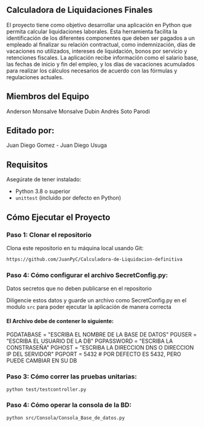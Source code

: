 ## Calculadora de Liquidaciones Finales
El proyecto tiene como objetivo desarrollar una aplicación en Python que permita calcular liquidaciones laborales. Esta herramienta facilita la identificación de los diferentes componentes que deben ser pagados a un empleado al finalizar su relación contractual, como indemnización, días de vacaciones no utilizados, intereses de liquidación, bonos por servicio y retenciones fiscales. La aplicación recibe información como el salario base, las fechas de inicio y fin del empleo, y los días de vacaciones acumulados para realizar los cálculos necesarios de acuerdo con las fórmulas y regulaciones actuales.

## Miembros del Equipo
Anderson Monsalve Monsalve
Dubin Andrés Soto Parodi

## Editado por:
Juan Diego Gomez - Juan Diego Usuga

## Requisitos

Asegúrate de tener instalado:

- Python 3.8 o superior
- `unittest` (incluido por defecto en Python)

## Cómo Ejecutar el Proyecto

### Paso 1: Clonar el repositorio

Clona este repositorio en tu máquina local usando Git:
```markdown
https://github.com/JuanPyC/Calculadora-de-Liquidacion-definitiva

```
### Paso 4: Cómo configurar el archivo SecretConfig.py:
Datos secretos que no deben publicarse en el repositorio

Diligencie estos datos y guarde un archivo como SecretConfig.py en el modulo `src`
para poder ejecutar la aplicación de manera correcta

#### El Archivo debe de contener lo siguiente:
PGDATABASE = "ESCRIBA EL NOMBRE DE LA BASE DE DATOS"
PGUSER = "ESCRIBA EL USUARIO DE LA DB"
PGPASSWORD = "ESCRIBA LA CONSTRASEÑA"
PGHOST = "ESCRIBA LA DIRECCION DNS O DIRECCION IP DEL SERVIDOR"
PGPORT = 5432 # POR DEFECTO ES 5432, PERO PUEDE CAMBIAR EN SU DB

### Paso 3: Cómo correr las pruebas unitarias:
```markdown
python test/testcontroller.py
```

### Paso 4: Cómo operar la consola de la BD:
```markdown
python src/Consola/Consola_Base_de_datos.py
```
